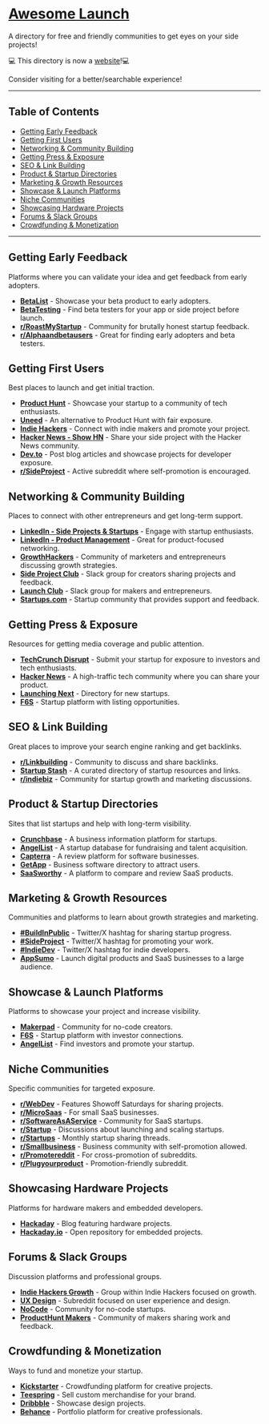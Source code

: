 # [Awesome Launch](https://awesome-launch.web.app/)
A directory for free and friendly communities to get eyes on your side projects!

💻 This directory is now a [website](https://awesome-launch.web.app/)!💻

Consider visiting for a better/searchable experience!

---

## Table of Contents
- [Getting Early Feedback](#getting-early-feedback)
- [Getting First Users](#getting-first-users)
- [Networking & Community Building](#networking--community-building)
- [Getting Press & Exposure](#getting-press--exposure)
- [SEO & Link Building](#seo--link-building)
- [Product & Startup Directories](#product--startup-directories)
- [Marketing & Growth Resources](#marketing--growth-resources)
- [Showcase & Launch Platforms](#showcase--launch-platforms)
- [Niche Communities](#niche-communities)
- [Showcasing Hardware Projects](#showcasing-hardware-projects)
- [Forums & Slack Groups](#forums--slack-groups)
- [Crowdfunding & Monetization](#crowdfunding--monetization)

---

## Getting Early Feedback
Platforms where you can validate your idea and get feedback from early adopters.

- **[BetaList](https://betalist.com/)** - Showcase your beta product to early adopters.
- **[BetaTesting](https://www.betatesting.com/)** - Find beta testers for your app or side project before launch.
- **[r/RoastMyStartup](https://www.reddit.com/r/RoastMyStartup/)** - Community for brutally honest startup feedback.
- **[r/Alphaandbetausers](https://www.reddit.com/r/Alphaandbetausers/)** - Great for finding early adopters and beta testers.

## Getting First Users
Best places to launch and get initial traction.

- **[Product Hunt](https://www.producthunt.com/)** - Showcase your startup to a community of tech enthusiasts.
- **[Uneed](https://www.uneed.best)** - An alternative to Product Hunt with fair exposure.
- **[Indie Hackers](https://www.indiehackers.com/)** - Connect with indie makers and promote your project.
- **[Hacker News - Show HN](https://news.ycombinator.com/show)** - Share your side project with the Hacker News community.
- **[Dev.to](https://dev.to/)** - Post blog articles and showcase projects for developer exposure.
- **[r/SideProject](https://www.reddit.com/r/SideProject/)** - Active subreddit where self-promotion is encouraged.

## Networking & Community Building
Places to connect with other entrepreneurs and get long-term support.

- **[LinkedIn - Side Projects & Startups](https://www.linkedin.com/groups/11908947/)** - Engage with startup enthusiasts.
- **[LinkedIn - Product Management](https://www.linkedin.com/groups/1965894/)** - Great for product-focused networking.
- **[GrowthHackers](https://growthhackers.com/)** - Community of marketers and entrepreneurs discussing growth strategies.
- **[Side Project Club](https://www.sideprojectclub.com/)** - Slack group for creators sharing projects and feedback.
- **[Launch Club](https://www.launchclub.io/)** - Slack group for makers and entrepreneurs.
- **[Startups.com](https://www.startups.com/community)** - Startup community that provides support and feedback.

## Getting Press & Exposure
Resources for getting media coverage and public attention.

- **[TechCrunch Disrupt](https://techcrunch.com/events/disrupt/)** - Submit your startup for exposure to investors and tech enthusiasts.
- **[Hacker News](https://news.ycombinator.com/)** - A high-traffic tech community where you can share your product.
- **[Launching Next](https://www.launchingnext.com/)** - Directory for new startups.
- **[F6S](https://www.f6s.com/)** - Startup platform with listing opportunities.

## SEO & Link Building
Great places to improve your search engine ranking and get backlinks.

- **[r/Linkbuilding](https://www.reddit.com/r/Linkbuilding/)** - Community to discuss and share backlinks.
- **[Startup Stash](https://startupstash.com/)** - A curated directory of startup resources and links.
- **[r/indiebiz](https://www.reddit.com/r/indiebiz/)** - Community for startup growth and marketing discussions.

## Product & Startup Directories
Sites that list startups and help with long-term visibility.

- **[Crunchbase](https://www.crunchbase.com/)** - A business information platform for startups.
- **[AngelList](https://angel.co/)** - A startup database for fundraising and talent acquisition.
- **[Capterra](https://www.capterra.com/)** - A review platform for software businesses.
- **[GetApp](https://www.getapp.com/)** - Business software directory to attract users.
- **[SaaSworthy](https://www.saasworthy.com/)** - A platform to compare and review SaaS products.

## Marketing & Growth Resources
Communities and platforms to learn about growth strategies and marketing.

- **[#BuildInPublic](https://twitter.com/hashtag/buildinpublic)** - Twitter/X hashtag for sharing startup progress.
- **[#SideProject](https://twitter.com/hashtag/sideproject)** - Twitter/X hashtag for promoting your work.
- **[#IndieDev](https://twitter.com/hashtag/IndieDev)** - Twitter/X hashtag for indie developers.
- **[AppSumo](https://appsumo.com/)** - Launch digital products and SaaS businesses to a large audience.

## Showcase & Launch Platforms
Platforms to showcase your project and increase visibility.

- **[Makerpad](https://www.makerpad.co/)** - Community for no-code creators.
- **[F6S](https://www.f6s.com/)** - Startup platform with investor connections.
- **[AngelList](https://angel.co/)** - Find investors and promote your startup.

## Niche Communities
Specific communities for targeted exposure.

- **[r/WebDev](https://www.reddit.com/r/WebDev/)** - Features Showoff Saturdays for sharing projects.
- **[r/MicroSaas](https://www.reddit.com/r/MicroSaas/)** - For small SaaS businesses.
- **[r/SoftwareAsAService](https://www.reddit.com/r/SoftwareAsAService/)** - Community for SaaS startups.
- **[r/Startup](https://www.reddit.com/r/Startup/)** - Discussions about launching and scaling startups.
- **[r/Startups](https://www.reddit.com/r/Startups/)** - Monthly startup sharing threads.
- **[r/Smallbusiness](https://www.reddit.com/r/Smallbusiness/)** - Business community with self-promotion allowed.
- **[r/Promotereddit](https://www.reddit.com/r/Promotereddit/)** - For cross-promotion of subreddits.
- **[r/Plugyourproduct](https://www.reddit.com/r/Plugyourproduct/)** - Promotion-friendly subreddit.

## Showcasing Hardware Projects
Platforms for hardware makers and embedded developers.

- **[Hackaday](https://hackaday.com/)** - Blog featuring hardware projects.
- **[Hackaday.io](https://hackaday.io/)** - Open repository for embedded projects.

## Forums & Slack Groups
Discussion platforms and professional groups.

- **[Indie Hackers Growth](https://www.indiehackers.com/growth)** - Group within Indie Hackers focused on growth.
- **[UX Design](https://www.reddit.com/r/UXDesign/)** - Subreddit focused on user experience and design.
- **[NoCode](https://www.reddit.com/r/NoCode/)** - Community for no-code startups.
- **[ProductHunt Makers](https://www.producthunt.com/makers)** - Community of makers sharing work and feedback.

## Crowdfunding & Monetization
Ways to fund and monetize your startup.

- **[Kickstarter](https://www.kickstarter.com/)** - Crowdfunding platform for creative projects.
- **[Teespring](https://www.teespring.com/)** - Sell custom merchandise for your brand.
- **[Dribbble](https://dribbble.com/)** - Showcase design projects.
- **[Behance](https://www.behance.net/)** - Portfolio platform for creative professionals.
